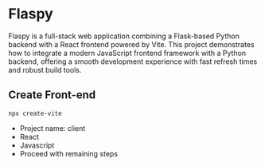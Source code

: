 # Flaspy
Flaspy is a full-stack web application combining a Flask-based Python backend with a React frontend powered by Vite. This project demonstrates how to integrate a modern JavaScript frontend framework with a Python backend, offering a smooth development experience with fast refresh times and robust build tools.

## Create Front-end 
```
npx create-vite
```
 - Project name: client
 - React 
 - Javascript  
 - Proceed with remaining steps



